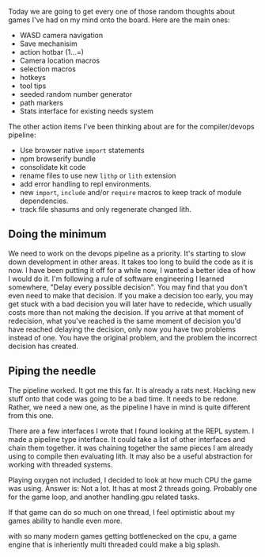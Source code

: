 Today we are going to get every one of those random thoughts about games I've had on my mind onto the board. Here are the main ones:
- WASD camera navigation
- Save mechanisim
- action hotbar (1...=)
- Camera location macros
- selection macros
- hotkeys
- tool tips
- seeded random number generator
- path markers
- Stats interface for existing needs system

The other action items I've been thinking about are for the compiler/devops pipeline:
- Use browser native `import` statements
- npm browserify bundle
- consolidate kit code
- rename files to use new `lithp` or `lith` extension
- add error handling to repl environments. 
- new `import`, `include` and/or `require` macros to keep track of module dependencies.
- track file shasums and only regenerate changed lith.
## Doing the minimum

We need to work on the devops pipeline as a priority. It's starting to slow down development in other areas. It takes too long to build the code as it is now. I have been putting it off for a while now, I wanted a better idea of how I would do it. I'm following a rule of software engineering I learned somewhere, "Delay every possible decision". You may find that you don't even need to  make that decision. If you make a decision too early, you may get stuck with a bad decision you will later have to redecide, which usually costs more than not making the decision. If you arrive at that moment of redecision, what you've reached is the same moment of decision you'd have reached delaying the decision, only now you have two problems instead of one. You have the original problem, and the problem the incorrect decision has created.

## Piping the needle

The pipeline worked. It got me this far. It is already a rats nest.
Hacking new stuff onto that code was going to be a bad time. It needs to be redone. Rather, we need a new one, as the pipeline I have in mind is quite different from this one.

There are a few interfaces I wrote that I found looking at the REPL system. I made a pipeline type interface. It could take a list of other interfaces and chain them together.
it was chaining together the same pieces I am already using to compile then evaluating lith. It may also be a useful abstraction for working with threaded systems.

Playing oxygen not included, I decided to look at how much CPU the game was using. Answer is: Not a lot. 
It has at most 2 threads going. Probably one for the game loop, and another handling gpu related tasks.

If that game can do so much on one thread, I feel optimistic about my games ability to handle even more.

with so many modern games getting bottlenecked on the cpu, a game engine that is inheriently multi threaded could make a big splash.